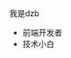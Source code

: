 我是dzb
- 前端开发者
- 技术小白

<!---
ColorWhiteDeveloper/ColorWhiteDeveloper is a ✨ special ✨ repository because its `README.md` (this file) appears on your GitHub profile.
You can click the Preview link to take a look at your changes.
--->

